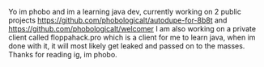 Yo im phobo and im a learning java dev, currently working on 2 public projects  https://github.com/phobologicalt/autodupe-for-8b8t and https://github.com/phobologicalt/welcomer
I am also working on a private client called floppahack.pro which is a client for me to learn java, when im done with it, it will most likely get leaked and passed  on to the masses. 
Thanks for reading ig, im phobo.
